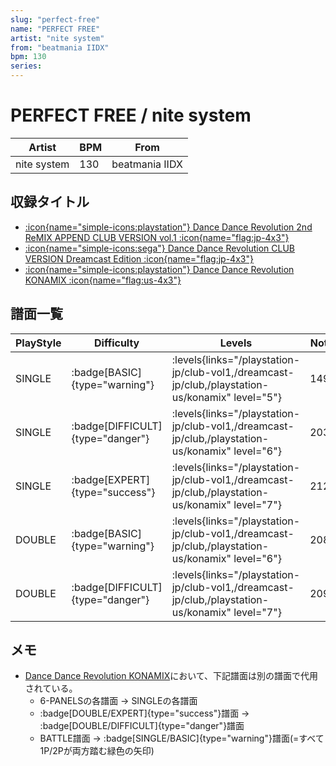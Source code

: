 ```yaml
---
slug: "perfect-free"
name: "PERFECT FREE"
artist: "nite system"
from: "beatmania IIDX"
bpm: 130
series:
---
```


# PERFECT FREE / nite system

|Artist|BPM|From|
|------|---|----|
|nite system|130|beatmania IIDX|

## 収録タイトル

- [:icon{name="simple-icons:playstation"} Dance Dance Revolution 2nd ReMIX APPEND CLUB VERSION vol.1 :icon{name="flag:jp-4x3"}](/playstation-jp/club-vol1)
- [:icon{name="simple-icons:sega"} Dance Dance Revolution CLUB VERSION Dreamcast Edition :icon{name="flag:jp-4x3"}](/dreamcast-jp/club)
- [:icon{name="simple-icons:playstation"} Dance Dance Revolution KONAMIX :icon{name="flag:us-4x3"}](/playstation-us/konamix)

## 譜面一覧

|PlayStyle|Difficulty|Levels|Notes|Movie|
|---------|----------|------|-----|-----|
|SINGLE| :badge[BASIC]{type="warning"}| :levels{links="/playstation-jp/club-vol1,/dreamcast-jp/club,/playstation-us/konamix" level="5"}|149/0||
|SINGLE| :badge[DIFFICULT]{type="danger"}| :levels{links="/playstation-jp/club-vol1,/dreamcast-jp/club,/playstation-us/konamix" level="6"}|203/0||
|SINGLE| :badge[EXPERT]{type="success"}| :levels{links="/playstation-jp/club-vol1,/dreamcast-jp/club,/playstation-us/konamix" level="7"}|212/0||
|DOUBLE| :badge[BASIC]{type="warning"}| :levels{links="/playstation-jp/club-vol1,/dreamcast-jp/club,/playstation-us/konamix" level="6"}|208/0||
|DOUBLE| :badge[DIFFICULT]{type="danger"}| :levels{links="/playstation-jp/club-vol1,/dreamcast-jp/club,/playstation-us/konamix" level="7"}|209/0||

## メモ

- [Dance Dance Revolution KONAMIX](/playstation-us/konamix)において、下記譜面は別の譜面で代用されている。
  - 6-PANELSの各譜面 → SINGLEの各譜面
  - :badge[DOUBLE/EXPERT]{type="success"}譜面 → :badge[DOUBLE/DIFFICULT]{type="danger"}譜面
  - BATTLE譜面 → :badge[SINGLE/BASIC]{type="warning"}譜面(=すべて1P/2Pが両方踏む緑色の矢印)
